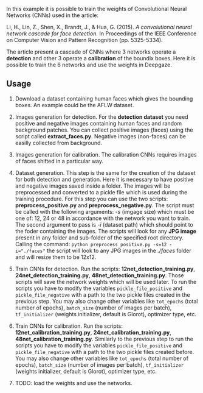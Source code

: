 
In this example it is possible to train the weights of Convolutional Neural Networks (CNNs) used in the article:

Li, H., Lin, Z., Shen, X., Brandt, J., & Hua, G. (2015). *A convolutional neural network cascade for face detection.* In Proceedings of the IEEE Conference on Computer Vision and Pattern Recognition (pp. 5325-5334).

The article present a cascade of CNNs where 3 networks operate a **detection** and other 3 operate a **calibration** of the boundix boxes. Here it is possible to train the 6 networks and use the weights in Deepgaze.

Usage
------

1. Download a dataset containing human faces which gives the bounding boxes. An example could be the AFLW dataset.

2. Images generation for detection. For the **detection dataset** you need positive and negative images containing human faces and random background patches. You can collect positive images (faces) using the script called **extract_faces.py**. Negative images (non-faces) can be easilly collected from background.

3. Images generation for calibration. The calibration CNNs requires images of faces shifted in a particular way.

4. Dataset generation. This step is the same for the creation of the dataset for both detection and generation. Here it is necessary to have positive and negative images saved inside a folder. The images will be preprocessed and converted to a pickle file which is used during the training procedure. For this step you can use the two scripts: **preprocess_positive.py** and **preprocess_negative.py**. The script must be called with the following arguments: *-s* (imgage size) which must be one of: 12, 24 or 48 in accordance with the network you want to train. The second argument to pass is *-i* (dataset path) which should point to the foder containing the images. The scripts will look for any **JPG image** present in any folder and sub-folder of the specified root directory. Calling the command: `python preprocess_positive.py -s=12 -i="./faces"` the script will look to any JPG images in the *./faces* folder and will resize them to be 12x12.

5. Train CNNs for detection. Run the scripts: **12net_detection_training.py**, **24net_detection_training.py**, **48net_detection_training.py**. Those scripts will save the network weights which will be used later. To run the scripts you have to modify the variables `pickle_file_positive` and `pickle_file_negative` with a path to the two pickle files created in the previous step. You may also change other variables like `tot_epochs` (total number of epochs), `batch_size` (number of images per batch), `tf_initializer` (weights initializer, default is Glorot), optimizer type, etc.

6. Train CNNs for calibration. Run the scripts: **12net_calibration_training.py**, **24net_calibration_training.py**, **48net_calibration_training.py**. Similarly to the previous step to run the scripts you have to modify the variables `pickle_file_positive` and `pickle_file_negative` with a path to the two pickle files created before. You may also change other variables like `tot_epochs` (total number of epochs), `batch_size` (number of images per batch), `tf_initializer` (weights initializer, default is Glorot), optimizer type, etc.

7. TODO: load the weights and use the networks.






